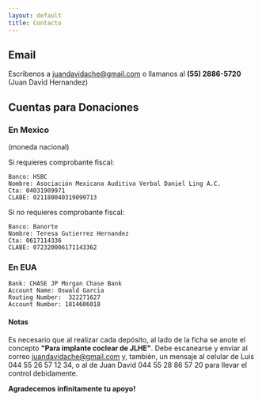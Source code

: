 ```yaml
---
layout: default
title: Contacto
---
```


## Email

Escribenos a <a
href='mailto:juandavidache@gmail.com'>juandavidache@gmail.com</a> o llamanos
al **(55) 2886-5720** (Juan David Hernandez)

## Cuentas para Donaciones

### En Mexico

(moneda nacional)

Si requieres comprobante fiscal:

    Banco: HSBC
    Nombre: Asociación Mexicana Auditiva Verbal Daniel Ling A.C.
    Cta: 04031909971
    CLABE: 021180040319099713

Si *no* requieres comprobante fiscal:

    Banco: Banorte
    Nombre: Teresa Gutierrez Hernandez
    Cta: 0617114336
    CLABE: 072320006171143362

### En EUA

    Bank: CHASE JP Morgan Chase Bank
    Account Name: Oswald Garcia
    Routing Number:  322271627
    Account Number: 1814606018

#### Notas

Es necesario que al realizar cada depósito, al lado de la ficha se anote el
concepto **"Para implante coclear de JLHE"**. Debe escanearse y enviar al correo
juandavidache@gmail.com y, también, un mensaje al celular de Luis  044 55 26 57
12 34, o al de Juan David 044 55 28 86 57 20 para llevar el control debidamente.

**Agradecemos infinitamente tu apoyo!**

